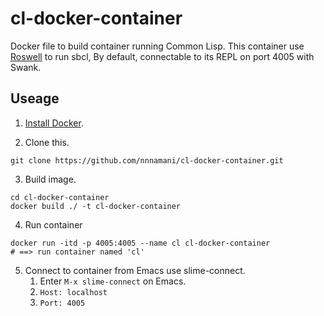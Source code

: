 # cl-docker-container

Docker file to build container running Common Lisp.
This container use [Roswell](https://github.com/roswell/roswell) to run sbcl, By default, connectable to its REPL on port 4005 with Swank.


## Useage
1. [Install Docker](https://www.google.com/search?q=Install+Docker&oq=Install+Docker).


2. Clone this.
```
git clone https://github.com/nnnamani/cl-docker-container.git
```

3. Build image.
```
cd cl-docker-container
docker build ./ -t cl-docker-container
```

4. Run container
```
docker run -itd -p 4005:4005 --name cl cl-docker-container
# ==> run container named 'cl'
```

5. Connect to container from Emacs use slime-connect.
    1. Enter `M-x slime-connect` on Emacs.
    1. `Host: localhost`
    1. `Port: 4005`

